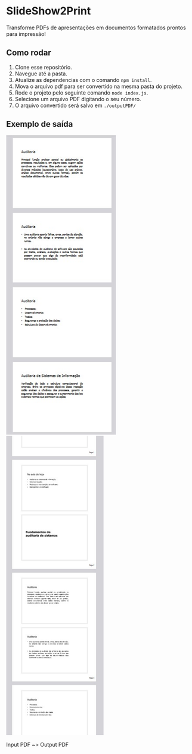 # SlideShow2Print

Transforme PDFs de apresentações em documentos formatados prontos para impressão!

## Como rodar

1. Clone esse repositório.
2. Navegue até a pasta.
3. Atualize as dependencias com o comando `npm install`.
4. Mova o arquivo pdf para ser convertido na mesma pasta do projeto.
5. Rode o projeto pelo seguinte comando `node index.js`.
6. Selecione um arquivo PDF digitando o seu número.
7. O arquivo convertido será salvo em `./outputPDF/` 

## Exemplo de saída
<img src="preview/preview.jpg" alt="preview" height=800/>
<img src="preview/preview (2).jpg" alt="preview" height=800/> 

Input PDF ~> Output PDF